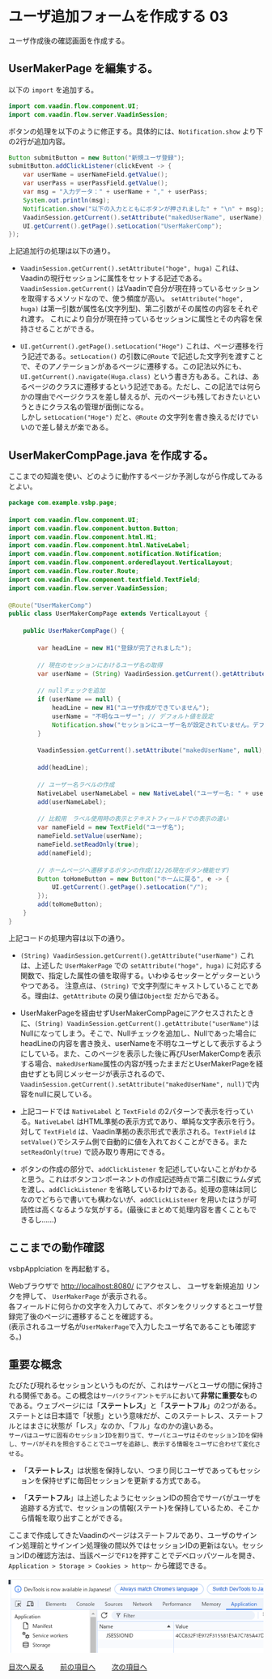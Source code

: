 # ユーザ追加フォームを作成する 03

ユーザ作成後の確認画面を作成する。

## UserMakerPage を編集する。
以下の `import` を追加する。
```java
import com.vaadin.flow.component.UI;
import com.vaadin.flow.server.VaadinSession;
```

ボタンの処理を以下のように修正する。具体的には、`Notification.show` より下の2行が追加内容。
```java
Button submitButton = new Button("新規ユーザ登録");
submitButton.addClickListener(clickEvent -> {
    var userName = userNameField.getValue();
    var userPass = userPassField.getValue();
    var msg = "入力データ：" + userName + "," + userPass;
    System.out.println(msg);
    Notification.show("以下の入力とともにボタンが押されました" + "\n" + msg);
    VaadinSession.getCurrent().setAttribute("makedUserName", userName);
    UI.getCurrent().getPage().setLocation("UserMakerComp");
});
```

上記追加行の処理は以下の通り。

- `VaadinSession.getCurrent().setAttribute("hoge", huga)` これは、Vaadinの現行セッションに属性をセットする記述である。
`VaadinSession.getCurrent()` はVaadinで自分が現在持っているセッションを取得するメソッドなので、使う頻度が高い。
`setAttribute("hoge", huga)` は第一引数が属性名(文字列型)、第二引数がその属性の内容をそれぞれ渡す。
これにより自分が現在持っているセッションに属性とその内容を保持させることができる。

- `UI.getCurrent().getPage().setLocation("Hoge")` これは、ページ遷移を行う記述である。`setLocation()` の引数に`@Route` で記述した文字列を渡すことで、そのアノテーションがあるページに遷移する。この記法以外にも、`UI.getCurrent().navigate(Huga.class)` という書き方もある。これは、あるページのクラスに遷移するという記述である。ただし、この記法では何らかの理由でページクラスを差し替えるが、元のページも残しておきたいというときにクラス名の管理が面倒になる。<br>
しかし `setLocation("Hoge")` だと、`@Route` の文字列を書き換えるだけでいいので差し替えが楽である。


## UserMakerCompPage.java を作成する。

ここまでの知識を使い、どのように動作するページか予測しながら作成してみるとよい。

```java
package com.example.vsbp.page;

import com.vaadin.flow.component.UI;
import com.vaadin.flow.component.button.Button;
import com.vaadin.flow.component.html.H1;
import com.vaadin.flow.component.html.NativeLabel;
import com.vaadin.flow.component.notification.Notification;
import com.vaadin.flow.component.orderedlayout.VerticalLayout;
import com.vaadin.flow.router.Route;
import com.vaadin.flow.component.textfield.TextField;
import com.vaadin.flow.server.VaadinSession;

@Route("UserMakerComp")
public class UserMakerCompPage extends VerticalLayout {

    public UserMakerCompPage() {

        var headLine = new H1("登録が完了されました");

        // 現在のセッションにおけるユーザ名の取得
        var userName = (String) VaadinSession.getCurrent().getAttribute("makedUserName");

        // nullチェックを追加
        if (userName == null) {
            headLine = new H1("ユーザ作成ができていません");
            userName = "不明なユーザー"; // デフォルト値を設定
            Notification.show("セッションにユーザー名が設定されていません。デフォルト値を使用します。");
        }

        VaadinSession.getCurrent().setAttribute("makedUserName", null);

        add(headLine);

        // ユーザー名ラベルの作成
        NativeLabel userNameLabel = new NativeLabel("ユーザー名: " + userName);
        add(userNameLabel);

        // 比較用　ラベル使用時の表示とテキストフィールドでの表示の違い
        var nameField = new TextField("ユーザ名");
        nameField.setValue(userName);
        nameField.setReadOnly(true);
        add(nameField);

        // ホームページへ遷移するボタンの作成(12/26現在ボタン機能せず)
        Button toHomeButton = new Button("ホームに戻る", e -> {
            UI.getCurrent().getPage().setLocation("/");
        });
        add(toHomeButton);
    }
}
```

上記コードの処理内容は以下の通り。

- `(String) VaadinSession.getCurrent().getAttribute("userName")` これは、上述した `UserMakerPage` での `setAttribute("hoge", huga)` に対応する関数で、指定した属性の値を取得する。いわゆるセッターとゲッターというやつである。
注意点は、`(String)` で文字列型にキャストしていることである。理由は、`getAttribute` の戻り値は`Object型` だからである。

- UserMakerPageを経由せずUserMakerCompPageにアクセスされたときに、`(String) VaadinSession.getCurrent().getAttribute("userName")`はNullになってしまう。そこで、Nullチェックを追加し、Nullであった場合にheadLineの内容を書き換え、userNameを不明なユーザとして表示するようにしている。また、このページを表示した後に再びUserMakerCompを表示する場合、`makedUserName`属性の内容が残ったままだとUserMakerPageを経由せずとも同じメッセージが表示されるので、`VaadinSession.getCurrent().setAttribute("makedUserName", null)`で内容をnullに戻している。

- 上記コードでは `NativeLabel` と `TextField` の2パターンで表示を行っている。`NativeLabel` はHTML準拠の表示方式であり、単純な文字表示を行う。対して `TextField` は、Vaadin準拠の表示形式で表示される。`TextField` は `setValue()`でシステム側で自動的に値を入れておくことができる。また `setReadOnly(true)` で読み取り専用にできる。

- ボタンの作成の部分で、`addClickListener` を記述していないことがわかると思う。これはボタンコンポーネントの作成記述時点で第二引数にラムダ式を渡し、`addClickListener` を省略しているわけである。処理の意味は同じなのでどちらで書いても構わないが、`addClickListener` を用いたほうが可読性は高くなるような気がする。(最後にまとめて処理内容を書くこともできるし……)


## ここまでの動作確認

vsbpApplciation を再起動する。

Webブラウザで [http://localhost:8080/](http://localhost:8080/) にアクセスし、 ユーザを新規追加 リンクを押して、 `UserMakerPage` が表示される。<br>
各フィールドに何らかの文字を入力してみて、ボタンをクリックするとユーザ登録完了後のページに遷移することを確認する。<br>
(表示されるユーザ名が`UserMakerPage`で入力したユーザ名であることも確認する。)


## 重要な概念

たびたび現れるセッションというものだが、これはサーバとユーザの間に保持される関係である。この概念は`サーバクライアントモデル`において**非常に重要な**ものである。ウェブページには「**ステートレス**」と「**ステートフル**」の2つがある。ステートとは日本語で「状態」という意味だが、このステートレス、ステートフルとはまさに状態が「レス」なのか、「フル」なのかの違いある。<br>
`サーバはユーザに固有のセッションIDを割り当て、サーバとユーザはそのセッションIDを保持し、サーバがそれを照合することでユーザを追跡し、表示する情報をユーザに合わせて変化させる`。

- 「**ステートレス**」は状態を保持しない、つまり同じユーザであってもセッションを保持せずに毎回セッションを更新する方式である。

- 「**ステートフル**」は上述したようにセッションIDの照合でサーバがユーザを追跡する方式で、セッションの情報(ステート)を保持しているため、そこから情報を取り出すことができる。

ここまで作成してきたVaadinのページはステートフルであり、ユーザのサインイン処理前とサインイン処理後の間以外ではセッションIDの更新はない。セッションIDの確認方法は、当該ページで`F12`を押すことでデベロッパツールを開き、`Application > Storage > Cookies > http～` から確認できる。

![セッションID確認](../images/SessionConfirmation.png)

[目次へ戻る](../README.md)  &emsp;&emsp;[前の項目へ](./02.md) &emsp;&emsp;[次の項目へ](./データベース01.md)
